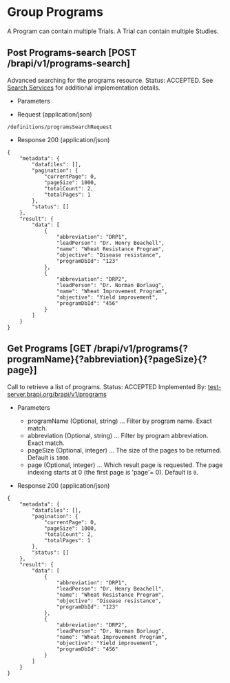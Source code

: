 
# Group Programs

A Program can contain multiple Trials. A Trial can contain multiple Studies. 



## Post Programs-search  [POST /brapi/v1/programs-search]

 Advanced searching for the programs resource.
Status: ACCEPTED.
See <a href="#introduction/search-services">Search Services</a> for additional implementation details.
 

+ Parameters
 
+ Request (application/json)
```
/definitions/programsSearchRequest
```



+ Response 200 (application/json)
```
{
    "metadata": {
        "datafiles": [],
        "pagination": {
            "currentPage": 0,
            "pageSize": 1000,
            "totalCount": 2,
            "totalPages": 1
        },
        "status": []
    },
    "result": {
        "data": [
            {
                "abbreviation": "DRP1",
                "leadPerson": "Dr. Henry Beachell",
                "name": "Wheat Resistance Program",
                "objective": "Disease resistance",
                "programDbId": "123"
            },
            {
                "abbreviation": "DRP2",
                "leadPerson": "Dr. Norman Borlaug",
                "name": "Wheat Improvement Program",
                "objective": "Yield improvement",
                "programDbId": "456"
            }
        ]
    }
}
```



## Get Programs  [GET /brapi/v1/programs{?programName}{?abbreviation}{?pageSize}{?page}]

 Call to retrieve a list of programs.
Status: ACCEPTED Implemented By:
<a href="https://test-server.brapi.org/brapi/v1/programs"> test-server.brapi.org/brapi/v1/programs</a> 

+ Parameters
    + programName (Optional, string) ... Filter by program name. Exact match.
    + abbreviation (Optional, string) ... Filter by program abbreviation. Exact match.
    + pageSize (Optional, integer) ... The size of the pages to be returned. Default is `1000`.
    + page (Optional, integer) ... Which result page is requested. The page indexing starts at 0 (the first page is 'page'= 0). Default is `0`.


+ Response 200 (application/json)
```
{
    "metadata": {
        "datafiles": [],
        "pagination": {
            "currentPage": 0,
            "pageSize": 1000,
            "totalCount": 2,
            "totalPages": 1
        },
        "status": []
    },
    "result": {
        "data": [
            {
                "abbreviation": "DRP1",
                "leadPerson": "Dr. Henry Beachell",
                "name": "Wheat Resistance Program",
                "objective": "Disease resistance",
                "programDbId": "123"
            },
            {
                "abbreviation": "DRP2",
                "leadPerson": "Dr. Norman Borlaug",
                "name": "Wheat Improvement Program",
                "objective": "Yield improvement",
                "programDbId": "456"
            }
        ]
    }
}
```

